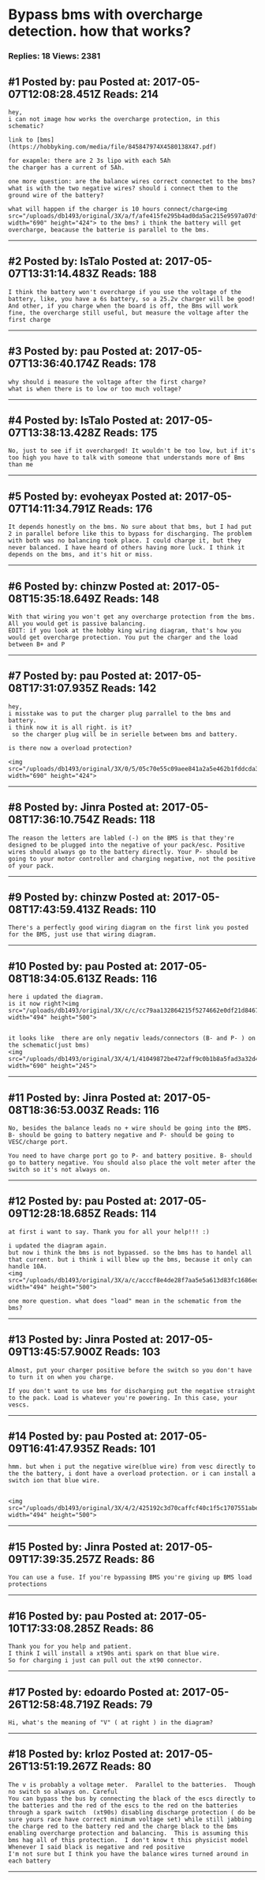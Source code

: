 # Bypass bms with overcharge detection. how that works?

### Replies: 18 Views: 2381

## \#1 Posted by: pau Posted at: 2017-05-07T12:08:28.451Z Reads: 214

```
hey,
i can not image how works the overcharge protection, in this schematic?

link to [bms](https://hobbyking.com/media/file/845847974X4580138X47.pdf)

for exapmle: there are 2 3s lipo with each 5Ah
the charger has a current of 5Ah.

one more question: are the balance wires correct connectet to the bms?
what is with the two negative wires? should i connect them to the ground wire of the battery?

what will happen if the charger is 10 hours connect/charge<img src="/uploads/db1493/original/3X/a/f/afe415fe295b4ad0da5ac215e9597a07df07ebf0.png" width="690" height="424"> to the bms? i think the battery will get overcharge, beacause the batterie is parallel to the bms.
```

---
## \#2 Posted by: IsTalo Posted at: 2017-05-07T13:31:14.483Z Reads: 188

```
I think the battery won't overcharge if you use the voltage of the battery, like, you have a 6s battery, so a 25.2v charger will be good! And other, if you charge when the board is off, the Bms will work fine, the overcharge still useful, but measure the voltage after the first charge
```

---
## \#3 Posted by: pau Posted at: 2017-05-07T13:36:40.174Z Reads: 178

```
why should i measure the voltage after the first charge?
what is when there is to low or too much voltage?
```

---
## \#4 Posted by: IsTalo Posted at: 2017-05-07T13:38:13.428Z Reads: 175

```
No, just to see if it overcharged! It wouldn't be too low, but if it's too high you have to talk with someone that understands more of Bms than me
```

---
## \#5 Posted by: evoheyax Posted at: 2017-05-07T14:11:34.791Z Reads: 176

```
It depends honestly on the bms. No sure about that bms, but I had put 2 in parallel before like this to bypass for discharging. The problem with both was no balancing took place. I could charge it, but they never balanced. I have heard of others having more luck. I think it depends on the bms, and it's hit or miss.
```

---
## \#6 Posted by: chinzw Posted at: 2017-05-08T15:35:18.649Z Reads: 148

```
With that wiring you won't get any overcharge protection from the bms. All you would get is passive balancing.
EDIT: if you look at the hobby king wiring diagram, that's how you would get overcharge protection. You put the charger and the load between B+ and P
```

---
## \#7 Posted by: pau Posted at: 2017-05-08T17:31:07.935Z Reads: 142

```
hey, 
i misstake was to put the charger plug parrallel to the bms and battery.
i think now it is all right. is it?
 so the charger plug will be in serielle between bms and battery.

is there now a overload protection?

<img src="/uploads/db1493/original/3X/0/5/05c70e55c09aee841a2a5e462b1fddcda3e875f7.png" width="690" height="424">
```

---
## \#8 Posted by: Jinra Posted at: 2017-05-08T17:36:10.754Z Reads: 118

```
The reason the letters are labled (-) on the BMS is that they're designed to be plugged into the negative of your pack/esc. Positive wires should always go to the battery directly. Your P- should be going to your motor controller and charging negative, not the positive of your pack.
```

---
## \#9 Posted by: chinzw Posted at: 2017-05-08T17:43:59.413Z Reads: 110

```
There's a perfectly good wiring diagram on the first link you posted for the BMS, just use that wiring diagram.
```

---
## \#10 Posted by: pau Posted at: 2017-05-08T18:34:05.613Z Reads: 116

```
here i updated the diagram.
is it now right?<img src="/uploads/db1493/original/3X/c/c/cc79aa132864215f5274662e0df21d84676ec93e.png" width="494" height="500">


it looks like  there are only negativ leads/connectors (B- and P- ) on the schematic(just bms)
<img src="/uploads/db1493/original/3X/4/1/41049872be472aff9c0b1b8a5fad3a32d4e747c3.PNG" width="690" height="245">
```

---
## \#11 Posted by: Jinra Posted at: 2017-05-08T18:36:53.003Z Reads: 116

```
No, besides the balance leads no + wire should be going into the BMS. B- should be going to battery negative and P- should be going to VESC/charge port.

You need to have charge port go to P- and battery positive. B- should go to battery negative. You should also place the volt meter after the switch so it's not always on.
```

---
## \#12 Posted by: pau Posted at: 2017-05-09T12:28:18.685Z Reads: 114

```
at first i want to say. Thank you for all your help!!! :)

i updated the diagram again. 
but now i think the bms is not bypassed. so the bms has to handel all that current. but i think i will blew up the bms, because it only can handle 10A.
<img src="/uploads/db1493/original/3X/a/c/acccf8e4de28f7aa5e5a613d83fc1686ed2fad29.png" width="494" height="500">

one more question. what does "load" mean in the schematic from the bms?
```

---
## \#13 Posted by: Jinra Posted at: 2017-05-09T13:45:57.900Z Reads: 103

```
Almost, put your charger positive before the switch so you don't have to turn it on when you charge.

If you don't want to use bms for discharging put the negative straight to the pack. Load is whatever you're powering. In this case, your vescs.
```

---
## \#14 Posted by: pau Posted at: 2017-05-09T16:41:47.935Z Reads: 101

```
hmm. but when i put the negative wire(blue wire) from vesc directly to the the battery, i dont have a overload protection. or i can install a switch ion that blue wire.


<img src="/uploads/db1493/original/3X/4/2/425192c3d70caffcf40c1f5c1707551abef60bc9.png" width="494" height="500">
```

---
## \#15 Posted by: Jinra Posted at: 2017-05-09T17:39:35.257Z Reads: 86

```
You can use a fuse. If you're bypassing BMS you're giving up BMS load protections
```

---
## \#16 Posted by: pau Posted at: 2017-05-10T17:33:08.285Z Reads: 86

```
Thank you for you help and patient.
I think I will install a xt90s anti spark on that blue wire. 
So for charging i just can pull out the xt90 connector.
```

---
## \#17 Posted by: edoardo Posted at: 2017-05-26T12:58:48.719Z Reads: 79

```
Hi, what's the meaning of "V" ( at right ) in the diagram?
```

---
## \#18 Posted by: krloz Posted at: 2017-05-26T13:51:19.267Z Reads: 80

```
The v is probably a voltage meter.  Parallel to the batteries.  Though no switch so always on. Careful
You can bypass the bus by connecting the black of the escs directly to the batteries and the red of the escs to the red on the batteries through a spark switch  (xt90s) disabling discharge protection ( do be sure yours race have correct minimum voltage set) while still jabbing the charge red to the battery red and the charge black to the bms enabling overcharge protection and balancing.  This is assuming this bms hag all of this protection.  I don't know t this physicist model
Whenever I said black is negative and red positive
I'm not sure but I think you have the balance wires turned around in each battery
```

---
